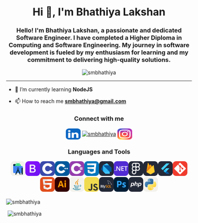 <h1 align="center">Hi 👋, I'm Bhathiya Lakshan</h1>
<h3 align="center">Hello! I'm Bhathiya Lakshan, a passionate and dedicated Software Engineer. I have completed a Higher Diploma in Computing and Software Engineering. My journey in software development is fueled by my enthusiasm for learning and my commitment to delivering high-quality solutions.</h3>

<p align="center"> <img src="https://komarev.com/ghpvc/?username=smbhathiya&label=Profile%20views&color=0e75b6&style=flat" alt="smbhathiya" /> </p>

---

- 🌱 I’m currently learning **NodeJS**

- 📫 How to reach me **smbhathiya@gmail.com**

<h3 align="center">Connect with me</h3>
<p align="center">
<a href="https://linkedin.com/in/bhathiya-lakshan-91579722a" target="blank">
<img align="center" src="https://github.com/tandpfun/skill-icons/blob/main/icons/LinkedIn.svg" alt="bhathiya-lakshan-91579722a" height="30" width="40" /></a>
<a href="https://fb.com/smbhathiya" target="blank"><img align="center" src="https://raw.githubusercontent.com/rahuldkjain/github-profile-readme-generator/master/src/images/icons/Social/facebook.svg" alt="smbhathiya" height="30" width="40" /></a>
<a href="https://instagram.com/bhathiya_lakshan" target="blank"><img align="center" src="https://github.com/tandpfun/skill-icons/blob/main/icons/Instagram.svg" alt="bhathiya_lakshan" height="30" width="40" /></a>
</p>

<h3 align="center">Languages and Tools</h3>
<p align="center" style="display: flex; flex-wrap: wrap; justify-content: center;"> <a href="https://developer.android.com" target="_blank" rel="noreferrer"> 
<img src="https://github.com/tandpfun/skill-icons/blob/main/icons/AndroidStudio-Light.svg" alt="android" width="40" height="40"/> </a> <a href="https://getbootstrap.com" target="_blank" rel="noreferrer">
<img src="https://github.com/tandpfun/skill-icons/blob/main/icons/Bootstrap.svg" alt="bootstrap" width="40" height="40"/> </a> <a href="https://www.cprogramming.com/" target="_blank" rel="noreferrer">
<img src="https://github.com/tandpfun/skill-icons/blob/main/icons/C.svg" alt="c" width="40" height="40"/> </a> <a href="https://www.w3schools.com/cpp/" target="_blank" rel="noreferrer">
<img src="https://github.com/tandpfun/skill-icons/blob/main/icons/CPP.svg" alt="cplusplus" width="40" height="40"/> </a> <a href="https://www.w3schools.com/cs/" target="_blank" rel="noreferrer">
<img src="https://github.com/tandpfun/skill-icons/blob/main/icons/CS.svg" alt="csharp" width="40" height="40"/> </a> <a href="https://www.w3schools.com/css/" target="_blank" rel="noreferrer">
<img src="https://github.com/tandpfun/skill-icons/blob/main/icons/CSS.svg" alt="css3" width="40" height="40"/> </a> <a href="https://dart.dev" target="_blank" rel="noreferrer">
<img src="https://github.com/tandpfun/skill-icons/blob/main/icons/Dart-Dark.svg" alt="dart" width="40" height="40"/> </a> <a href="https://dotnet.microsoft.com/" target="_blank" rel="noreferrer">
<img src="https://github.com/tandpfun/skill-icons/blob/main/icons/DotNet.svg" alt="dotnet" width="40" height="40"/> </a> <a href="https://www.figma.com/" target="_blank" rel="noreferrer">
<img src="https://github.com/tandpfun/skill-icons/blob/main/icons/Figma-Dark.svg" alt="figma" width="40" height="40"/> </a> <a href="https://firebase.google.com/" target="_blank" rel="noreferrer">
<img src="https://github.com/tandpfun/skill-icons/blob/main/icons/Firebase-Dark.svg" alt="firebase" width="40" height="40"/> </a> <a href="https://flutter.dev" target="_blank" rel="noreferrer">
<img src="https://github.com/tandpfun/skill-icons/blob/main/icons/Flutter-Dark.svg" alt="flutter" width="40" height="40"/> </a> <a href="https://git-scm.com/" target="_blank" rel="noreferrer">
<img src="https://github.com/tandpfun/skill-icons/blob/main/icons/Git.svg" alt="git" width="40" height="40"/> </a> <a href="https://www.w3.org/html/" target="_blank" rel="noreferrer">
<img src="https://github.com/tandpfun/skill-icons/blob/main/icons/HTML.svg" alt="html5" width="40" height="40"/> </a> <a href="https://www.adobe.com/in/products/illustrator.html" target="_blank" rel="noreferrer">
<img src="https://github.com/tandpfun/skill-icons/blob/main/icons/Illustrator.svg" alt="illustrator" width="40" height="40"/> </a> <a href="https://www.java.com" target="_blank" rel="noreferrer">
<img src="https://github.com/tandpfun/skill-icons/blob/main/icons/Java-Light.svg" alt="java" width="40" height="40"/> </a> <a href="https://developer.mozilla.org/en-US/docs/Web/JavaScript" target="_blank" rel="noreferrer">
<img src="https://github.com/tandpfun/skill-icons/blob/main/icons/JavaScript.svg" alt="javascript" width="40" height="40"/> </a> <a href="https://www.mysql.com/" target="_blank" rel="noreferrer">
<img src="https://github.com/tandpfun/skill-icons/blob/main/icons/MySQL-Dark.svg" alt="mysql" width="40" height="40"/> </a> <a href="https://www.photoshop.com/en" target="_blank" rel="noreferrer"> 
<img src="https://github.com/tandpfun/skill-icons/blob/main/icons/Photoshop.svg" alt="photoshop" width="40" height="40"/> </a> <a href="https://www.php.net" target="_blank" rel="noreferrer"> 
<img src="https://github.com/tandpfun/skill-icons/blob/main/icons/PHP-Dark.svg" alt="php" width="40" height="40"/> </a> <a href="https://www.python.org" target="_blank" rel="noreferrer">
<img src="https://github.com/tandpfun/skill-icons/blob/main/icons/Python-Light.svg" alt="python" width="40" height="40"/> </a> </p>

<p><img align="center" src="https://github-readme-stats.vercel.app/api/top-langs?username=smbhathiya&show_icons=true&theme=dark&locale=en&layout=compact" alt="smbhathiya" /></p>

<p>&nbsp;<img align="center" src="https://github-readme-stats.vercel.app/api?username=smbhathiya&show_icons=true&theme=dark&locale=en" alt="smbhathiya" /></p>
